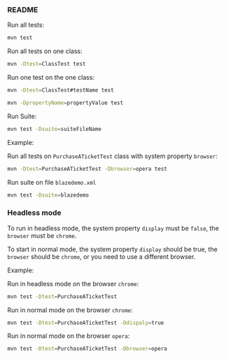 ### README

Run all tests:
```bash
mvn test
```

Run all tests on one class:
```bash
mvn -Dtest=ClassTest test
```

Run one test on the one class:
```bash
mvn -Dtest=ClassTest#testName test
```

```bash
mvn -DpropertyName=propertyValue test
```

Run Suite:
```bash
mvn test -Dsuite=suiteFileName
```

Example:

Run all tests on `PurchaseATicketTest` class with system property `browser`:
```bash
mvn -Dtest=PurchaseATicketTest -Dbrowser=opera test
```

Run suite on file `blazedemo.xml`
```bash
mvn test -Dsuite=blazedemo
```

### Headless mode

To run in headless mode, the system property `display` must be `false`, the `browser` must be `chrome`.

To start in normal mode, the system property `display` should be true, the `browser` should be `chrome`,
or you need to use a different browser.

Example:

Run in headless mode on the browser `chrome`:

```bash
mvn test -Dtest=PurchaseATicketTest
```

Run in normal mode on the browser `chrome`:
```bash
mvn test -Dtest=PurchaseATicketTest -Ddispaly=true
```

Run in normal mode on the browser `opera`:
```bash
mvn test -Dtest=PurchaseATicketTest -Dbrowser=opera
```